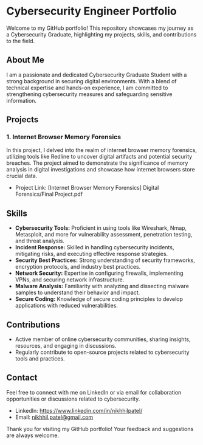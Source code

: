 # Cybersecurity Engineer Portfolio

Welcome to my GitHub portfolio! This repository showcases my journey as a Cybersecurity Graduate, highlighting my projects, skills, and contributions to the field. 

## About Me

I am a passionate and dedicated Cybersecurity Graduate Student with a strong background in securing digital environments. With a blend of technical expertise and hands-on experience, I am committed to strengthening cybersecurity measures and safeguarding sensitive information.

## Projects

### 1. Internet Browser Memory Forensics

In this project, I delved into the realm of internet browser memory forensics, utilizing tools like Redline to uncover digital artifacts and potential security breaches. The project aimed to demonstrate the significance of memory analysis in digital investigations and showcase how internet browsers store crucial data.

- Project Link: [Internet Browser Memory Forensics] Digital Forensics/Final Project.pdf
  
## Skills

- **Cybersecurity Tools:** Proficient in using tools like Wireshark, Nmap, Metasploit, and more for vulnerability assessment, penetration testing, and threat analysis.
- **Incident Response:** Skilled in handling cybersecurity incidents, mitigating risks, and executing effective response strategies.
- **Security Best Practices:** Strong understanding of security frameworks, encryption protocols, and industry best practices.
- **Network Security:** Expertise in configuring firewalls, implementing VPNs, and securing network infrastructure.
- **Malware Analysis:** Familiarity with analyzing and dissecting malware samples to understand their behavior and impact.
- **Secure Coding:** Knowledge of secure coding principles to develop applications with reduced vulnerabilities.

## Contributions

- Active member of online cybersecurity communities, sharing insights, resources, and engaging in discussions.
- Regularly contribute to open-source projects related to cybersecurity tools and practices.

## Contact

Feel free to connect with me on LinkedIn or via email for collaboration opportunities or discussions related to cybersecurity.

- LinkedIn: https://www.linkedin.com/in/nikhhilpatel/
- Email: nikhhil.patel@gmail.com

Thank you for visiting my GitHub portfolio! Your feedback and suggestions are always welcome.
